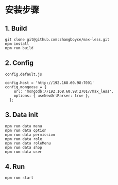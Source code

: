 # 安装步骤


## 1. Build

```
git clone git@github.com:zhangboyce/max-less.git
npm install
npm run build
```

## 2. Config

```
config.default.js

config.host = 'http://192.168.60.98:7001'
config.mongoose = {
    url: 'mongodb://192.168.60.98:27017/max_less',
    options: { useNewUrlParser: true },
  };
```

## 3. Data init

```
npm run data menu
npm run data option
npm run data permission
npm run data role
npm run data roleMenu
npm run data shop
npm run data user
```

## 4. Run

```
npm run start
```